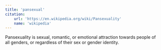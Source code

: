 ```yaml
---
title: 'pansexual'
citation:
    url: 'https://en.wikipedia.org/wiki/Pansexuality'
    name: 'wikipedia'
---
```


Pansexuality is sexual, romantic, or emotional attraction towards people of all genders, or regardless of their sex or gender identity.
